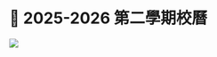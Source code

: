 # 📅 2025-2026 第二學期校曆

![](https://cdn.jsdelivr.net/gh/PhoenixTechProject/HandbookPicBed/calendar/S2ofAY2025-26.jpg)
